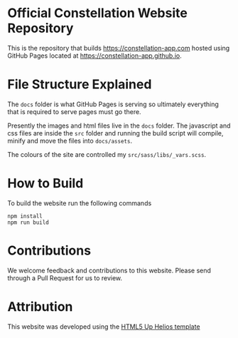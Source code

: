 # Official Constellation Website Repository

This is the repository that builds https://constellation-app.com hosted
using GitHub Pages located at https://constellation-app.github.io.

# File Structure Explained

The `docs` folder is what GitHub Pages is serving so ultimately
everything that is required to serve pages must go there.

Presently the images and html files live in the `docs` folder. The
javascript and css files are inside the `src` folder and running the
build script will compile, minify and move the files into `docs/assets`.

The colours of the site are controlled my `src/sass/libs/_vars.scss`.

# How to Build

To build the website run the following commands

    npm install
    npm run build

# Contributions

We welcome feedback and contributions to this website. Please send
through a Pull Request for us to review.

# Attribution

This website was developed using the [HTML5 Up Helios
template](https://html5up.net/helios)
